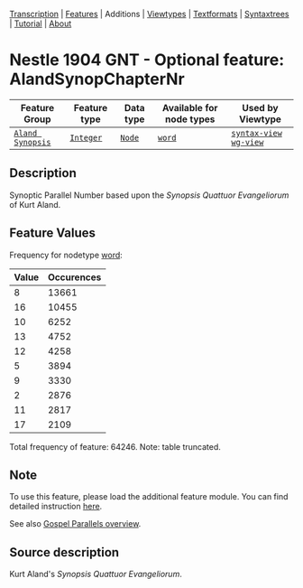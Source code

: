 <a name="start"></a>
<div class="hidden-content"><a href="../transcription.md">Transcription</a> | <a href="../features/README.md#start">Features</a> | Additions | <a href="../viewtypes.md#start">Viewtypes</a> | <a href="../textformats.md#start">Textformats</a> |  <a href="../syntaxtrees.md#start">Syntaxtrees</a> | <a href="../tutorial/README.md#start">Tutorial</a>  | <a href="../about.md#start">About</a></div>

# Nestle 1904 GNT - Optional feature: AlandSynopChapterNr

Feature Group | Feature type |Data type |Available for node types | Used by Viewtype 
---|---|---|---|---
[`Aland Synopsis`](featuresbyfeaturegroup.md#aland-synoptics)|[`Integer`](featuresbydatatype.md#integer)|[`Node`](featuresbynodetype.md#node)| [`word`](featuresbynodetype.md#word) |[`syntax-view`](../syntax-view.md#start) [`wg-view`](../wg-view.md#start) 

## Description

Synoptic Parallel Number based upon the *Synopsis Quattuor Evangeliorum* of Kurt Aland.

## Feature Values

Frequency for nodetype [word](featuresbynodetype.md#word):

Value|Occurences
---|---
8|13661
16|10455
10|6252
13|4752
12|4258
5|3894
9|3330
2|2876
11|2817
17|2109

Total frequency of feature: 64246. Note: table truncated.

## Note

To use this feature, please load the additional feature module. You can find detailed instruction [here](README.md#adding-the-features).

See also [Gospel Parallels overview](https://www.bible-researcher.com/parallels.html).

## Source description

Kurt Aland's *Synopsis Quattuor Evangeliorum*.